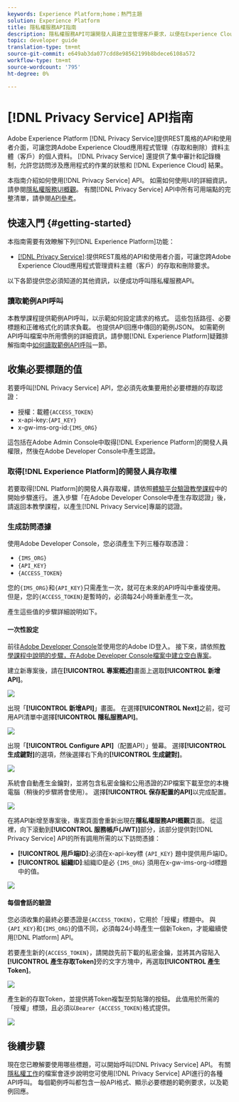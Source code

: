```yaml
---
keywords: Experience Platform;home；熱門主題
solution: Experience Platform
title: 隱私權服務API指南
description: 隱私權服務API可讓開發人員建立並管理客戶要求，以便在Experience Cloud應用程式中存取或刪除其個人資料，以符合法律隱私權法規。 請依照本指南，瞭解如何使用API執行關鍵作業。
topic: developer guide
translation-type: tm+mt
source-git-commit: e649ab3da077cdd8e98562199b8bdece6108a572
workflow-type: tm+mt
source-wordcount: '795'
ht-degree: 0%

---
```



# [!DNL Privacy Service] API指南

Adobe Experience Platform [!DNL Privacy Service]提供REST風格的API和使用者介面，可讓您跨Adobe Experience Cloud應用程式管理（存取和刪除）資料主體（客戶）的個人資料。 [!DNL Privacy Service] 還提供了集中審計和記錄機制，允許您訪問涉及應用程式的作業的狀態和 [!DNL Experience Cloud] 結果。

本指南介紹如何使用[!DNL Privacy Service] API。 如需如何使用UI的詳細資訊，請參閱[隱私權服務UI概觀](../ui/overview.md)。 有關[!DNL Privacy Service] API中所有可用端點的完整清單，請參閱[API參考](https://www.adobe.io/apis/experienceplatform/home/api-reference.html#!acpdr/swagger-specs/privacy-service.yaml)。

## 快速入門 {#getting-started}

本指南需要有效瞭解下列[!DNL Experience Platform]功能：

* [[!DNL Privacy Service]](../home.md):提供REST風格的API和使用者介面，可讓您跨Adobe Experience Cloud應用程式管理資料主體（客戶）的存取和刪除要求。

以下各節提供您必須知道的其他資訊，以便成功呼叫隱私權服務API。

### 讀取範例API呼叫

本教學課程提供範例API呼叫，以示範如何設定請求的格式。 這些包括路徑、必要標題和正確格式化的請求負載。 也提供API回應中傳回的範例JSON。 如需範例API呼叫檔案中所用慣例的詳細資訊，請參閱[!DNL Experience Platform]疑難排解指南中[如何讀取範例API呼叫](../../landing/troubleshooting.md)一節。

## 收集必要標題的值

若要呼叫[!DNL Privacy Service] API，您必須先收集要用於必要標題的存取認證：

* 授權：載體`{ACCESS_TOKEN}`
* x-api-key:`{API_KEY}`
* x-gw-ims-org-id:`{IMS_ORG}`

這包括在Adobe Admin Console中取得[!DNL Experience Platform]的開發人員權限，然後在Adobe Developer Console中產生認證。

### 取得[!DNL Experience Platform]的開發人員存取權

若要取得[!DNL Platform]的開發人員存取權，請依照[體驗平台驗證教學課程](https://www.adobe.com/go/platform-api-authentication-en)中的開始步驟進行。 進入步驟「在Adobe Developer Console中產生存取認證」後，請返回本教學課程，以產生[!DNL Privacy Service]專屬的認證。

### 生成訪問憑據

使用Adobe Developer Console，您必須產生下列三種存取憑證：

* `{IMS_ORG}`
* `{API_KEY}`
* `{ACCESS_TOKEN}`

您的`{IMS_ORG}`和`{API_KEY}`只需產生一次，就可在未來的API呼叫中重複使用。 但是，您的`{ACCESS_TOKEN}`是暫時的，必須每24小時重新產生一次。

產生這些值的步驟詳細說明如下。

#### 一次性設定

前往[Adobe Developer Console](https://www.adobe.com/go/devs_console_ui)並使用您的Adobe ID登入。 接下來，請依照[教學課程中說明的步驟，在Adobe Developer Console檔案中建立空白專案](https://www.adobe.io/apis/experienceplatform/console/docs.html#!AdobeDocs/adobeio-console/master/projects-empty.md)。

建立新專案後，請在&#x200B;**[!UICONTROL 專案概述]**&#x200B;畫面上選取&#x200B;**[!UICONTROL 新增API]**。

![](../images/api/getting-started/add-api-button.png)

出現「**[!UICONTROL 新增API]**」畫面。 在選擇&#x200B;**[!UICONTROL Next]**&#x200B;之前，從可用API清單中選擇&#x200B;**[!UICONTROL 隱私服務API]**。

![](../images/api/getting-started/add-privacy-service-api.png)

出現「**[!UICONTROL Configure API]**（配置API）」螢幕。 選擇&#x200B;**[!UICONTROL 生成鍵對]**&#x200B;的選項，然後選擇右下角的&#x200B;**[!UICONTROL 生成鍵對]**。

![](../images/api/getting-started/generate-key-pair.png)

系統會自動產生金鑰對，並將包含私密金鑰和公用憑證的ZIP檔案下載至您的本機電腦（稍後的步驟將會使用）。 選擇&#x200B;**[!UICONTROL 保存配置的API]**&#x200B;以完成配置。

![](../images/api/getting-started/key-pair-generated.png)

在將API新增至專案後，專案頁面會重新出現在&#x200B;**隱私權服務API概觀**&#x200B;頁面。 從這裡，向下滾動到&#x200B;**[!UICONTROL 服務帳戶(JWT)]**&#x200B;部分，該部分提供對[!DNL Privacy Service] API的所有調用所需的以下訪問憑據：

* **[!UICONTROL 用戶端ID]**:必須在x-api-key標 `{API_KEY}` 題中提供用戶端ID。
* **[!UICONTROL 組織ID]**:組織ID是必 `{IMS_ORG}` 須用在x-gw-ims-org-id標題中的值。

![](../images/api/getting-started/jwt-credentials.png)

#### 每個會話的驗證

您必須收集的最終必要憑證是`{ACCESS_TOKEN}`，它用於「授權」標題中。 與`{API_KEY}`和`{IMS_ORG}`的值不同，必須每24小時產生一個新Token，才能繼續使用[!DNL Platform] API。

若要產生新的`{ACCESS_TOKEN}`，請開啟先前下載的私密金鑰，並將其內容貼入&#x200B;**[!UICONTROL 產生存取Token]**&#x200B;旁的文字方塊中，再選取&#x200B;**[!UICONTROL 產生Token]**。

![](../images/api/getting-started/paste-private-key.png)

產生新的存取Token，並提供將Token複製至剪貼簿的按鈕。 此值用於所需的「授權」標頭，且必須以`Bearer {ACCESS_TOKEN}`格式提供。

![](../images/api/getting-started/generated-access-token.png)

## 後續步驟

現在您已瞭解要使用哪些標題，可以開始呼叫[!DNL Privacy Service] API。 有關[隱私權工作](privacy-jobs.md)的檔案會逐步說明您可使用[!DNL Privacy Service] API進行的各種API呼叫。 每個範例呼叫都包含一般API格式、顯示必要標題的範例要求，以及範例回應。

